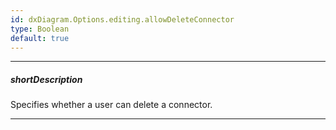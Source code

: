 ```yaml
---
id: dxDiagram.Options.editing.allowDeleteConnector
type: Boolean
default: true
---
```

---
##### shortDescription
Specifies whether a user can delete a connector.

---
